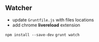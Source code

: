 ## Watcher

* update `Gruntfile.js` with files locations
* add chrome **livereload** extension

`npm install --save-dev`
`grunt watch`